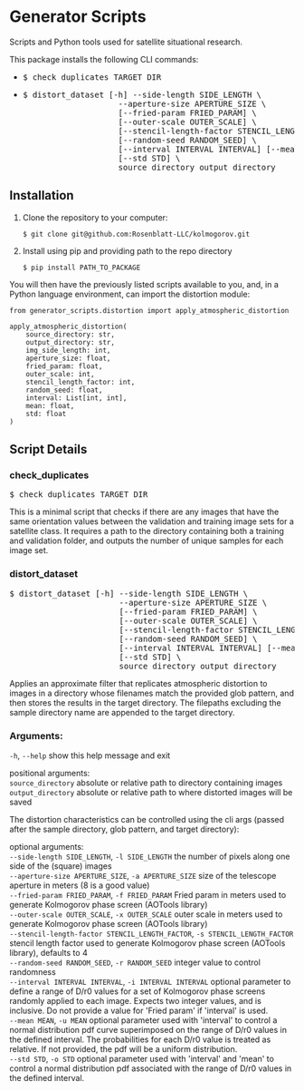 # Generator Scripts

Scripts and Python tools used for satellite situational research.

This package installs the following CLI commands:

* <pre>$ check_duplicates TARGET_DIR</pre>
*  <pre>$ distort_dataset [-h] --side-length SIDE_LENGTH \
                       --aperture-size APERTURE_SIZE \
                       [--fried-param FRIED_PARAM] \
                       [--outer-scale OUTER_SCALE] \
                       [--stencil-length-factor STENCIL_LENGTH_FACTOR] \
                       [--random-seed RANDOM_SEED] \
                       [--interval INTERVAL INTERVAL] [--mean MEAN] \
                       [--std STD] \
                       source_directory output_directory
   </pre>
## Installation

1. Clone the repository to your computer:

    ```$ git clone git@github.com:Rosenblatt-LLC/kolmogorov.git```

1. Install using pip and providing path to the repo directory

    ```$ pip install PATH_TO_PACKAGE```

You will then have the previously listed scripts available to you, and, in a Python language environment, can import the distortion module:
```
from generator_scripts.distortion import apply_atmospheric_distortion

apply_atmospheric_distortion(
    source_directory: str,
    output_directory: str,
    img_side_length: int,
    aperture_size: float,
    fried_param: float,
    outer_scale: int,
    stencil_length_factor: int,
    random_seed: float,
    interval: List[int, int],
    mean: float,
    std: float
)
```

## Script Details

### check_duplicates

<pre>$ check_duplicates TARGET_DIR</pre>

This is a minimal script that checks if there are any images that have the same orientation values between the validation and training image sets for a satellite class. It requires a path to the directory containing both a training and validation folder, and outputs the number of unique samples for each image set.

### distort_dataset

<pre>$ distort_dataset [-h] --side-length SIDE_LENGTH \
                       --aperture-size APERTURE_SIZE \
                       [--fried-param FRIED_PARAM] \
                       [--outer-scale OUTER_SCALE] \
                       [--stencil-length-factor STENCIL_LENGTH_FACTOR] \
                       [--random-seed RANDOM_SEED] \
                       [--interval INTERVAL INTERVAL] [--mean MEAN] \
                       [--std STD] \
                       source_directory output_directory
</pre>

Applies an approximate filter that replicates atmospheric distortion to images in a directory whose filenames match the provided glob pattern, and then stores the results in the target directory. The filepaths excluding the sample directory name are appended to the target directory.

### Arguments:

  `-h`, `--help`            show this help message and exit  

positional arguments:  
  `source_directory`      absolute or relative path to directory containing
                        images  
  `output_directory`      absolute or relative path to where distorted images
                        will be saved

The distortion characteristics can be controlled using the cli args (passed after the sample directory, glob pattern, and target directory):

optional arguments:  
  `--side-length SIDE_LENGTH`, `-l SIDE_LENGTH`
                        the number of pixels along one side of the (square)
                        images  
  `--aperture-size APERTURE_SIZE`, `-a APERTURE_SIZE`
                        size of the telescope aperture in meters (8 is a good
                        value)  
  `--fried-param FRIED_PARAM`, `-f FRIED_PARAM`
                        Fried param in meters used to generate Kolmogorov
                        phase screen (AOTools library)  
  `--outer-scale OUTER_SCALE`, `-x OUTER_SCALE`
                        outer scale in meters used to generate Kolmogorov
                        phase screen (AOTools library)  
  `--stencil-length-factor STENCIL_LENGTH_FACTOR`, `-s STENCIL_LENGTH_FACTOR`
                        stencil length factor used to generate Kolmogorov
                        phase screen (AOTools library), defaults to 4  
  `--random-seed RANDOM_SEED`, `-r RANDOM_SEED`
                        integer value to control randomness  
  `--interval INTERVAL INTERVAL`, `-i INTERVAL INTERVAL`
                        optional parameter to define a range of D/r0 values
                        for a set of Kolmogorov phase screens randomly applied
                        to each image. Expects two integer values, and is
                        inclusive. Do not provide a value for 'Fried param' if
                        'interval' is used.  
  `--mean MEAN`, `-u MEAN`  optional parameter used with 'interval' to control a
                        normal distribution pdf curve superimposed on the range of
                        D/r0 values in the defined interval. The probabilities for each D/r0 value is treated as relative.
                        If not provided, the pdf will be a uniform distribution.  
  `--std STD`, `-o STD`     optional parameter used with 'interval' and 'mean' to
                        control a normal distribution pdf associated with the
                        range of D/r0 values in the defined interval.
